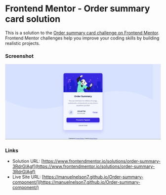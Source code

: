 # Frontend Mentor - Order summary card solution

This is a solution to the [Order summary card challenge on Frontend Mentor](https://www.frontendmentor.io/challenges/order-summary-component-QlPmajDUj). Frontend Mentor challenges help you improve your coding skills by building realistic projects. 

### Screenshot

![Final design](./images/screenshot.png)


### Links

- Solution URL: [https://www.frontendmentor.io/solutions/order-summary-3RdrGIAgf](https://www.frontendmentor.io/solutions/order-summary-3RdrGIAgf)
- Live Site URL: [https://manuelnelson7.github.io/Order-summary-component/](https://manuelnelson7.github.io/Order-summary-component/)

